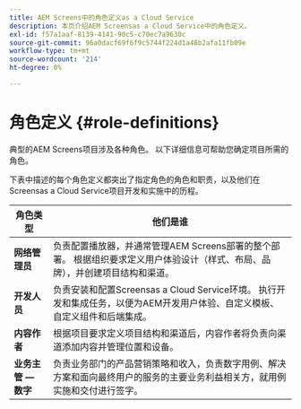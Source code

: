 ```yaml
---
title: AEM Screens中的角色定义as a Cloud Service
description: 本页介绍AEM Screensas a Cloud Service中的角色定义。
exl-id: f57a1aaf-8139-4141-90c5-c70ec7a9630c
source-git-commit: 96a0dacf69f6f9c5744f224d1a48b2afa11fb09e
workflow-type: tm+mt
source-wordcount: '214'
ht-degree: 0%

---
```


# 角色定义 {#role-definitions}

典型的AEM Screens项目涉及各种角色。 以下详细信息可帮助您确定项目所需的角色。

下表中描述的每个角色定义都突出了指定角色的角色和职责，以及他们在Screensas a Cloud Service项目开发和实施中的历程。

| 角色类型 | 他们是谁 |
|--- |--- |
| **网络管理员** | 负责配置播放器，并通常管理AEM Screens部署的整个部署。 根据组织要求定义用户体验设计（样式、布局、品牌），并创建项目结构和渠道。 |
| **开发人员** | 负责安装和配置Screensas a Cloud Service环境。 执行开发和集成任务，以便为AEM开发用户体验、自定义模板、自定义组件和后端集成。 |
| **内容作者** | 根据项目要求定义项目结构和渠道后，内容作者将负责向渠道添加内容并管理位置和设备。 |
| **业务主管 — 数字** | 负责业务部门的产品营销策略和收入，负责数字用例、解决方案和面向最终用户的服务的主要业务利益相关方，就用例实施和交付进行签字。 |
